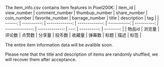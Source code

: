 The item_info.csv contains item features in Pixel200K:
| item_id | view_number | comment_number | thumbup_number | share_number | coin_number | favorite_number | barrage_number |   title | description |  tag |
| ------: | ----------: | -------------: | -------------: | -----------: | ----------: | --------------: | -------------: | ---: | ----------: | --------: |
|  物品id |      浏览量 |         评论数 |         点赞数 |       分享量 |      投币数 |          收藏量 |   弹幕数 |    标题 |        描述 | 标签 |

The entire item information data will be avalible soon.

Please note that the title and description of items are randomly shuffled, we will recover them after acceptance.